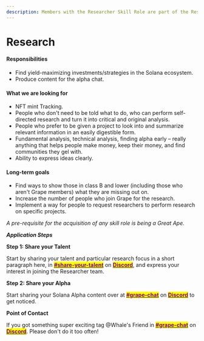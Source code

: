 ```yaml
---
description: Members with the Researcher Skill Role are part of the Research subDAO
---
```


# Research

#### Responsibilities

* Find yield-maximizing investments/strategies in the Solana ecosystem.
* Produce content for the alpha chat.

#### What we are looking for

* NFT mint Tracking.
* People who don't need to be told what to do, who can perform self-directed research and turn it into critical and original analysis.
* People who prefer to be given a project to look into and summarize relevant information in an easily digestible form.
* Fundamental analysis, technical analysis, finding alpha early – really anything that helps people make money, keep their money, and find communities they gel with.
* Ability to express ideas clearly.

#### Long-term goals

* Find ways to show those in class B and lower (including those who aren't Grape members) what they are missing out on.
* Increase the number of people who join Grape for the research.
* Implement a way for people to request researchers to perform research on specific projects.

_A pre-requisite for the acquisition of any skill role is being a Great Ape._

_**Application Steps**_

**Step 1: Share your Talent**

Start by sharing your talent and particular research focus in a short paragraph here, in [<mark style="color:purple;">**#share-your-talent**</mark>](https://discord.gg/Kj6CJKh6H2) on [<mark style="color:purple;">**Discord**</mark>](https://discord.gg/greatape), and express your interest in joining the Researcher team.

**Step 2: Share your Alpha**

Start sharing your Solana Alpha content over at [<mark style="color:purple;">**#grape-chat**</mark>](https://discord.gg/amTprhcNn9) on [<mark style="color:purple;">**Discord**</mark>](https://discord.gg/greatape) to get noticed.

**Point of Contact**

If you got something super exciting tag @Whale's Friend in [<mark style="color:purple;">**#grape-chat**</mark>](https://discord.gg/amTprhcNn9) on [<mark style="color:purple;">**Discord**</mark>](https://discord.gg/greatape). Please don't do it too often!
